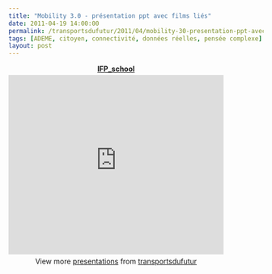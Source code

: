 ```yaml
---
title: "Mobility 3.0 - présentation ppt avec films liés"
date: 2011-04-19 14:00:00
permalink: /transportsdufutur/2011/04/mobility-30-presentation-ppt-avec-films-lies.html
tags: [ADEME, citoyen, connectivité, données réelles, pensée complexe]
layout: post
---
```


<div id="__ss_7639514" style="text-align: center; width: 425px;"><strong style="display: block; margin: 12px 0 4px;"><a href="http://www.slideshare.net/transportsdufutur/ifpschool" title="IFP_school">IFP_school</a></strong> <iframe frameborder="0" height="355" marginheight="0" marginwidth="0" scrolling="no" src="http://www.slideshare.net/slideshow/embed_code/7639514" width="425"></iframe> <div style="padding: 5px 0 12px;">View more <a href="http://www.slideshare.net/">presentations</a> from <a href="http://www.slideshare.net/transportsdufutur">transportsdufutur</a></div> </div>
